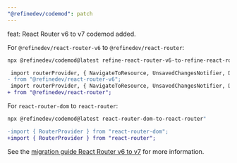 ```yaml
---
"@refinedev/codemod": patch
---
```


feat: React Router v6 to v7 codemod added.

For `@refinedev/react-router-v6` to `@refinedev/react-router`:

```bash
npx @refinedev/codemod@latest refine-react-router-v6-to-refine-react-router
```

```diff
 import routerProvider, { NavigateToResource, UnsavedChangesNotifier, DocumentTitleHandler }
- from "@refinedev/react-router-v6";
 import routerProvider, { NavigateToResource, UnsavedChangesNotifier, DocumentTitleHandler }
+ from "@refinedev/react-router";

```

For `react-router-dom` to `react-router`:

```bash
npx @refinedev/codemod@latest react-router-dom-to-react-router"
```

```diff
-import { RouterProvider } from "react-router-dom";
+import { RouterProvider } from "react-router";
```

See the [migration guide React Router v6 to v7](https://refine.dev/docs/routing/integrations/react-router/migration-guide-v6-to-v7) for more information.
